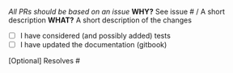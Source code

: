 *All PRs should be based on an issue*
**WHY?**
See issue # / A short description
**WHAT?**
A short description of the changes

- [ ] I have considered (and possibly added) tests
- [ ] I have updated the documentation (gitbook)

[Optional] Resolves #
